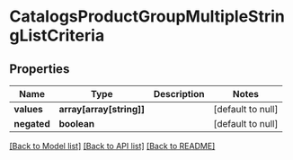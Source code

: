 # CatalogsProductGroupMultipleStringListCriteria

## Properties
Name | Type | Description | Notes
------------ | ------------- | ------------- | -------------
**values** | **array[array[string]]** |  | [default to null]
**negated** | **boolean** |  | [default to null]

[[Back to Model list]](../README.md#documentation-for-models) [[Back to API list]](../README.md#documentation-for-api-endpoints) [[Back to README]](../README.md)


